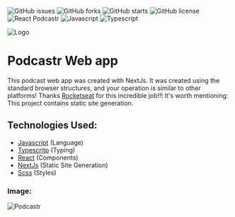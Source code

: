 ![GitHub issues](https://img.shields.io/github/issues/devbrabo/NextJS-Podcastr)
![GitHub forks](https://img.shields.io/github/forks/devbrabo/NextJS-Podcastr)
![GitHub starts](https://img.shields.io/github/stars/devbrabo/NextJS-Podcastr)
![GitHub license](https://img.shields.io/github/license/devbrabo/NextJS-Podcastr)
![React Podcastr](https://img.shields.io/badge/React-components-orange)
![Javascript](https://img.shields.io/badge/Javascript-Language-yellow)
![Typescript](https://img.shields.io/badge/Typescript-Typing-blue)

![Logo](https://user-images.githubusercontent.com/48457700/116119400-c8d98000-a694-11eb-9d4b-fbbc1a96fc53.png)

# Podcastr Web app
This podcast web app was created with NextJs. It was created using the standard browser structures, and your operation is similar to other platforms! Thanks [Rocketseat](https://rocketseat.com.br/) for this incredible job!!! It's worth mentioning: This project contains static site generation.

## Technologies Used:
- [Javascript](https://developer.mozilla.org/pt-BR/docs/Web/JavaScript) (Language)
- [Typescritp](https://www.typescriptlang.org/) (Typing)
- [React](https://pt-br.reactjs.org/) (Components)
- [NextJs](https://nextjs.org/) (Static Site Generation)
- [Scss](https://sass-lang.com/) (Styles)

### Image:
![Podcastr](https://user-images.githubusercontent.com/48457700/116119790-31286180-a695-11eb-808e-e63e2611c812.PNG)
